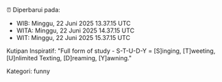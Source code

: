 ⏰ Diperbarui pada:
- WIB: Minggu, 22 Juni 2025 13.37.15 UTC
- WITA: Minggu, 22 Juni 2025 14.37.15 UTC
- WIT: Minggu, 22 Juni 2025 15.37.15 UTC

Kutipan Inspiratif:
"Full form of study - S-T-U-D-Y = [S]inging, [T]weeting, [U]nlimited Texting, [D]reaming, [Y]awning."


Kategori: funny

